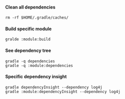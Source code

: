 #### Clean all dependencies
```
rm -rf $HOME/.gradle/caches/
```

#### Build specific module
```
gralde :module:build
```

#### See dependency tree
```
gradle -q dependencies
gradle -q :module:dependencies
```

#### Specific dependency insight
```
gradle dependencyInsight --dependency log4j
gradle :module:dependencyInsight --dependency log4j
```
